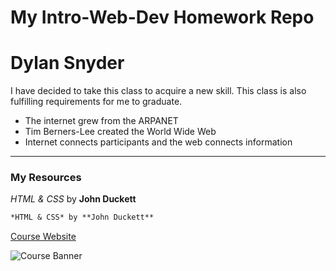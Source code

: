 # My Intro-Web-Dev Homework Repo
# Dylan Snyder

I have decided to take this class to acquire a new skill. This class is also fulfilling requirements for me to graduate.

- The internet grew from the ARPANET
- Tim Berners-Lee created the World Wide Web
- Internet connects participants and the web connects information

---

### My Resources

*HTML & CSS* by **John Duckett**
```markdown
*HTML & CSS* by **John Duckett**
```
[Course Website](https://media-ed-online.github.io/intro-web-dev/)

![Course Banner](http://bit.ly/2DIVG46)
